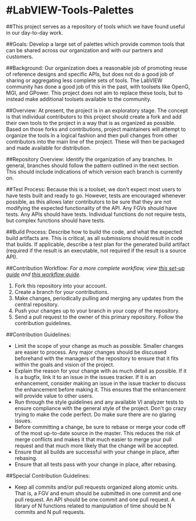 #LabVIEW-Tools-Palettes
================
##This project serves as a repository of tools which we have found useful in our day-to-day work.

##Goals:
Develop a large set of palettes which provide common tools that can be shared across our organization and with our partners and customers.
 
##Background:
Our organization does a reasonable job of promoting reuse of reference designs and specific APIs, but does not do a good job of sharing or aggregating less complete sets of tools. The LabVIEW community has done a good job of this in the past, with toolsets like OpenG, MGI, and GPower. This project does not aim to replace these tools, but to instead make additional toolsets available to the community.
 
##Overview:
At present, the project is in an exploratory stage. The concept is that individual contributors to this project should create a fork and add their own tools to the project in a way that is as organized as possible. Based on those forks and contributions, project maintainers will attempt to organize the tools in a logical fashion and  then pull changes from other contributors into the main line of the project. These will then be packaged and made available for distribution.
 
##Repository Overview:
Identify the organization of any branches. In general, branches should follow the pattern outlined in the next section. This should include indications of which version each branch is currently on.
 
##Test Process:
Because this is a toolset, we don't expect most users to have tests built and ready to go. However, tests are encouraged whenever possible, as this allows later contributors to be sure that they are not modifying the expected functionality of the API. 
Any FGVs should have tests. Any APIs should have tests. Individual functions do not require tests, but complex functions should have tests.
 
##Build Process:
Describe how to build the code, and what the expected build artifacts are. This is critical, as all submissions should result in code that builds. If applicable, describe a test plan for the generated build artifact (required if the result is an executable, not required if the result is a source API).
 
##Contribution Workflow:
*For a more complete workflow, view [this set-up guide](https://decibel.ni.com/content/docs/DOC-37416) and [this workflow guide](https://decibel.ni.com/content/docs/DOC-37417).*

1. Fork this repository into your account.
2. Create a branch for your contributions.
3. Make changes, periodically pulling and merging any updates from the central repository.
4. Push your changes up to your branch in your copy of the repository.
5. Send a pull request to the owner of this primary repository. Follow the contribution guidelines.
 
##Contribution Guidelines:
- Limit the scope of your change as much as possible. Smaller changes are easier to process. Any major changes should be discussed beforehand with the managers of the repository to ensure that it fits within the goals and vision of the project.
- Explain the reason for your change with as much detail as possible. If it is a bugfix, link it to an issue in the issues tracker. If it is an enhancement, consider making an issue in the issue tracker to discuss the enhancement before making it. This ensures that the enhancement will provide value to other users.
- Run through the style guidelines and any available VI analyzer tests to ensure compliance with the general style of the project. Don't go crazy trying to make the code perfect. Do make sure there are no glaring issues.
- Before committing a change, be sure to rebase or merge your code off of the most up-to-date source in the master. This reduces the risk of merge conflicts and makes it that much easier to merge your pull request and that much more likely that the change will be accepted.
- Ensure that all builds are successful with your change in place, after rebasing.
- Ensure that all tests pass with your change in place, after rebasing.

##Special Contribution Guidelines:
- Keep all commits and/or pull requests organized along atomic units. That is, a FGV and enum should be submitted in one commit and one pull request. An API should be one commit and one pull request. A library of N functions related to manipulation of time should be N commits and N pull requests.
